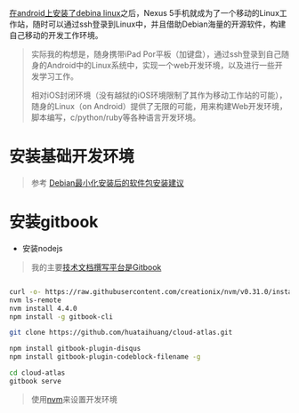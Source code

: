 [在android上安装了debina linux](deploy_linux_on_android.md)之后，Nexus 5手机就成为了一个移动的Linux工作站，随时可以通过ssh登录到Linux中，并且借助Debian海量的开源软件，构建自己移动的开发工作环境。

> 实际我的构想是，随身携带iPad Por平板（加键盘），通过ssh登录到自己随身的Android中的Linux系统中，实现一个web开发环境，以及进行一些开发学习工作。
>
> 相对iOS封闭环境（没有越狱的iOS环境限制了其作为移动工作站的可能），随身的Linux（on Android）提供了无限的可能，用来构建Web开发环境，脚本编写，c/python/ruby等各种语言开发环境。

# 安装基础开发环境

> 参考 [Debian最小化安装后的软件包安装建议](../../../os/linux/debian/package/debian_mini_install_packages_suggest.md)

# 安装gitbook

* 安装nodejs

> 我的主要[技术文档撰写平台是Gitbook](../../doc/gitbook/using_gitbook_write_book.md)

```bash

curl -o- https://raw.githubusercontent.com/creationix/nvm/v0.31.0/install.sh | bash
nvm ls-remote
nvm install 4.4.0
npm install -g gitbook-cli

git clone https://github.com/huataihuang/cloud-atlas.git

npm install gitbook-plugin-disqus
npm install gitbook-plugin-codeblock-filename -g

cd cloud-atlas
gitbook serve
```

> 使用[nvm](../../nodejs/startup/nodejs_develop_environment.md)来设置开发环境

